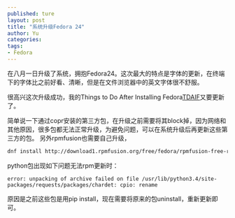 ```yaml
---
published: ture
layout: post
title: "系统升级Fedora 24"
author: Yu
categories:
tags:
- Fedora
---
```


在八月一日升级了系统，拥抱Fedora24。这次最大的特点是字体的更新，在终端下的字体比之前好看、清晰，但是在文件浏览器中的英文字体很不舒服。

很高兴这次升级成功，我的Things to Do After Installing Fedora[TDAIF](https://github.com/yulijia/TDAIF)又要更新了。

简单说一下通过copr安装的第三方包，在升级之前需要将其block掉，因为网络和其他原因，很多包都无法正常升级，为避免问题，可以在系统升级后再更新这些第三方的包。
另外rpmfusion也需要自己升级，

```bash
dnf install http://download1.rpmfusion.org/free/fedora/rpmfusion-free-release-24.noarch.rpm  
```

python包出现如下问题无法rpm更新时：

```
error: unpacking of archive failed on file /usr/lib/python3.4/site-packages/requests/packages/chardet: cpio: rename
```

原因是之前这些包是用pip install，现在需要将原来的包uninstall，重新更新即可。
